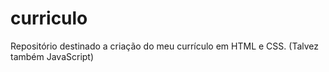 # curriculo
Repositório destinado a criação do meu currículo em HTML e CSS. (Talvez também JavaScript)
